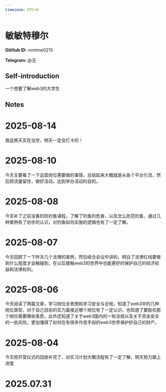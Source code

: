 ```yaml
---
timezone: UTC+8
---
```


# 敏敏特穆尔

**GitHub ID:** mmtme0215

**Telegram:** @无

## Self-introduction

一个想要了解web3的大学生

## Notes

<!-- Content_START -->
# 2025-08-14

我这两天实在没空，明天一定会打卡的！

# 2025-08-10

今天主要看了一下运营岗位需要做的事情，总结起来大概就是从各个平台引流，然后把流量留住，做好活动，达到举办活动的目的。

# 2025-08-08

今天补了之前没看的防钓鱼课程，了解了钓鱼的危害，以及怎么防范钓鱼，通过几种案例有了初步的认识，对钓鱼如何实施的逻辑也有了一定了解。

# 2025-08-07

今天回顾了一下昨天几个法律的案例，然后结合会议中讲的，明白了法律红线要做到什么程度才会触碰到，在以后接触web3的世界中也能更好的保护自己的经济权益和法律权利。

# 2025-08-06

今天阅读了两篇文章，学习岗位全景图和学习安全与合规，知道了web3中的几种岗位类型，对于自己目前的实力最接近哪个岗位有了一定认识，也知道了要胜任那个岗位需要哪些素质，此外还知道了关于web3国内的一些法规以及关于资金安全的一些风险，更加懂得了如何在有很多作恶手段的web3世界保护好自己的财产。

# 2025-08-04

今天把开营仪式的回放补完了，对实习计划大概流程有了一定了解，明天努力跟上进度


# 2025.07.31


<!-- Content_END -->
